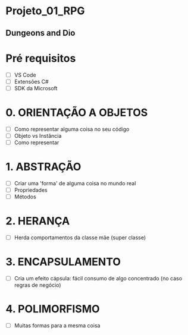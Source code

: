 # Projeto_01_RPG

## Dungeons and Dio

# Pré requisitos

- [ ] VS Code
- [ ] Extensões C#
- [ ] SDK da Microsoft

# 0. ORIENTAÇÃO A OBJETOS

- [ ] Como representar alguma coisa no seu código
- [ ] Objeto vs Instância
- [ ] Como representar

# 1. ABSTRAÇÃO

- [ ] Criar uma 'forma' de alguma coisa no mundo real
- [ ] Propriedades
- [ ] Métodos

# 2. HERANÇA

- [ ] Herda comportamentos da classe mãe (super classe)

# 3. ENCAPSULAMENTO

- [ ] Cria um efeito cápsula: fácil consumo de algo concentrado (no caso regras de negócio)

# 4. POLIMORFISMO

- [ ] Muitas formas para a mesma coisa


